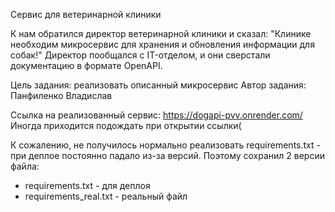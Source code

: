 Сервис для ветеринарной клиники

К нам обратился директор ветеринарной клиники и сказал:
"Клинике необходим микросервис для хранения и обновления информации для собак!"
Директор пообщался с IT-отделом, и они сверстали документацию в формате OpenAPI.

Цель задания: реализовать описанный микросервис
Автор задания: Панфиленко Владислав

Ссылка на реализованный сервис: https://dogapi-pvv.onrender.com/
Иногда приходится подождать при открытии ссылки(

К сожалению, не получилось нормально реализовать requirements.txt - при деплое постоянно падало из-за версий.
Поэтому сохранил 2 версии файла:
* requirements.txt - для деплоя
* requirements_real.txt - реальный файл